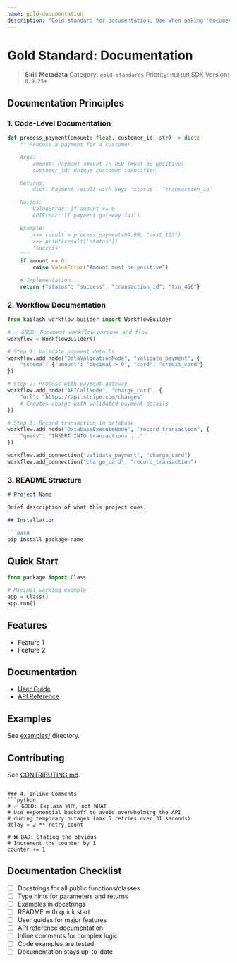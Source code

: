 ```yaml
---
name: gold-documentation
description: "Gold standard for documentation. Use when asking 'documentation standard', 'how to document', or 'docs best practices'."
---
```


# Gold Standard: Documentation

> **Skill Metadata**
> Category: `gold-standards`
> Priority: `MEDIUM`
> SDK Version: `0.9.25+`

## Documentation Principles

### 1. Code-Level Documentation
```python
def process_payment(amount: float, customer_id: str) -> dict:
    """Process a payment for a customer.

    Args:
        amount: Payment amount in USD (must be positive)
        customer_id: Unique customer identifier

    Returns:
        dict: Payment result with keys 'status', 'transaction_id'

    Raises:
        ValueError: If amount <= 0
        APIError: If payment gateway fails

    Example:
        >>> result = process_payment(99.99, "cust_123")
        >>> print(result['status'])
        'success'
    """
    if amount <= 0:
        raise ValueError("Amount must be positive")

    # Implementation...
    return {"status": "success", "transaction_id": "txn_456"}
```

### 2. Workflow Documentation
```python
from kailash.workflow.builder import WorkflowBuilder

# ✅ GOOD: Document workflow purpose and flow
workflow = WorkflowBuilder()

# Step 1: Validate payment details
workflow.add_node("DataValidationNode", "validate_payment", {
    "schema": {"amount": "decimal > 0", "card": "credit_card"}
})

# Step 2: Process with payment gateway
workflow.add_node("APICallNode", "charge_card", {
    "url": "https://api.stripe.com/charges"
    # Creates charge with validated payment details
})

# Step 3: Record transaction in database
workflow.add_node("DatabaseExecuteNode", "record_transaction", {
    "query": "INSERT INTO transactions ..."
})

workflow.add_connection("validate_payment", "charge_card")
workflow.add_connection("charge_card", "record_transaction")
```

### 3. README Structure
```markdown
# Project Name

Brief description of what this project does.

## Installation

```bash
pip install package-name
```

## Quick Start

```python
from package import Class

# Minimal working example
app = Class()
app.run()
```

## Features

- Feature 1
- Feature 2

## Documentation

- [User Guide](docs/user-guide.md)
- [API Reference](docs/api.md)

## Examples

See [examples/](examples/) directory.

## Contributing

See [CONTRIBUTING.md](CONTRIBUTING.md).
```

### 4. Inline Comments
```python
# ✅ GOOD: Explain WHY, not WHAT
# Use exponential backoff to avoid overwhelming the API
# during temporary outages (max 5 retries over 31 seconds)
delay = 2 ** retry_count

# ❌ BAD: Stating the obvious
# Increment the counter by 1
counter += 1
```

## Documentation Checklist

- [ ] Docstrings for all public functions/classes
- [ ] Type hints for parameters and returns
- [ ] Examples in docstrings
- [ ] README with quick start
- [ ] User guides for major features
- [ ] API reference documentation
- [ ] Inline comments for complex logic
- [ ] Code examples are tested
- [ ] Documentation stays up-to-date

<!-- Trigger Keywords: documentation standard, how to document, docs best practices, documentation gold standard -->
